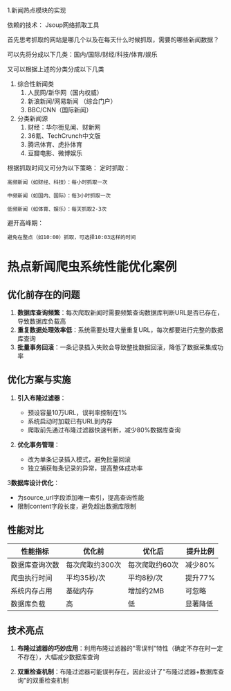 1.新闻热点模块的实现

依赖的技术： Jsoup网络抓取工具

首先思考抓取的网站是哪几个以及在每天什么时候抓取，需要的哪些新闻数据？

可以先将分成以下几类：国内/国际/财经/科技/体育/娱乐

又可以根据上述的分类分成以下几类
1. 综合性新闻类
   1. 人民网/新华网（国内权威）
   2. 新浪新闻/网易新闻 （综合门户）
   3. BBC/CNN（国际新闻）
2. 分类新闻源
   1. 财经：华尔街见闻、财新网
   2. 36氪、TechCrunch中文版
   3. 腾讯体育、虎扑体育
   4. 豆瓣电影、微博娱乐

根据抓取时间又可分为以下策略：
定时抓取：

    高频新闻（如财经、科技）：每小时抓取一次

    中频新闻（如国内、国际）：每3小时抓取一次

    低频新闻（如体育、娱乐）：每天抓取2-3次


避开高峰期：

    避免在整点（如10:00）抓取，可选择10:03这样的时间

# 热点新闻爬虫系统性能优化案例

## 优化前存在的问题

1. **数据库查询频繁**：每次爬取新闻时需要频繁查询数据库判断URL是否已存在，导致数据库负载高
2. **重复数据处理效率低**：系统需要处理大量重复URL，每次都要进行完整的数据库查询
3. **批量事务回滚**：一条记录插入失败会导致整批数据回滚，降低了数据采集成功率

## 优化方案与实施

1. **引入布隆过滤器**：
   - 预设容量10万URL，误判率控制在1%
   - 系统启动时加载已有URL到内存
   - 爬取前先通过布隆过滤器快速判断，减少80%数据库查询

2. **优化事务管理**：
   - 改为单条记录插入模式，避免批量回滚
   - 独立捕获每条记录的异常，提高整体成功率

3**数据库设计优化**：
   - 为source_url字段添加唯一索引，提高查询性能
   - 限制content字段长度，避免超出数据库限制

## 性能对比

| 性能指标 | 优化前 | 优化后 | 提升比例 |
|---------|-------|-------|---------|
| 数据库查询次数 | 每次爬取约300次 | 每次爬取约60次 | 减少80% |
| 爬虫执行时间 | 平均35秒/次 | 平均8秒/次 | 提升77% |
| 系统内存占用 | 基础内存 | 增加约2MB | 可忽略 |
| 数据库负载 | 高 | 低 | 显著降低 |

## 技术亮点

1. **布隆过滤器的巧妙应用**：利用布隆过滤器的"零误判"特性（确定不存在时一定不存在），大幅减少数据库查询

2. **双重检查机制**：布隆过滤器可能误判存在，因此设计了"布隆过滤器+数据库查询"的双重检查机制
